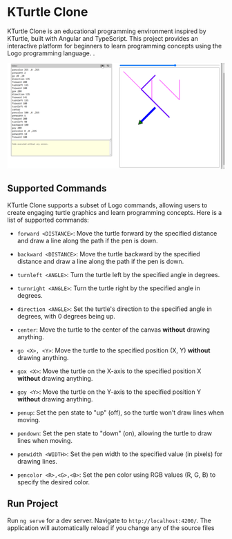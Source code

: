 # KTurtle Clone

KTurtle Clone is an educational programming environment inspired by KTurtle, built with Angular and TypeScript. This project provides an interactive platform for beginners to learn programming concepts using the Logo programming language.
.

![Animation](/src/assets/animation.gif)

## Supported Commands

KTurtle Clone supports a subset of Logo commands, allowing users to create engaging turtle graphics and learn programming concepts. Here is a list of supported commands:

- `forward <DISTANCE>`: Move the turtle forward by the specified distance and draw a line along the path if the pen is down.

- `backward <DISTANCE>`: Move the turtle backward by the specified distance and draw a line along the path if the pen is down.

- `turnleft <ANGLE>`: Turn the turtle left by the specified angle in degrees.
- `turnright <ANGLE>`: Turn the turtle right by the specified angle in degrees.
- `direction <ANGLE>`: Set the turtle's direction to the specified angle in degrees, with 0 degrees being up.
- `center`: Move the turtle to the center of the canvas **without** drawing anything.
- `go <X>, <Y>`: Move the turtle to the specified position (X, Y) **without** drawing anything.
- `gox <X>`: Move the turtle on the X-axis to the specified position X **without** drawing anything.
- `goy <Y>`: Move the turtle on the Y-axis to the specified position Y **without** drawing anything.
- `penup`: Set the pen state to "up" (off), so the turtle won't draw lines when moving.
- `pendown`: Set the pen state to "down" (on), allowing the turtle to draw lines when moving.
- `penwidth <WIDTH>`: Set the pen width to the specified value (in pixels) for drawing lines.
- `pencolor <R>,<G>,<B>`: Set the pen color using RGB values (R, G, B) to specify the desired color.


## Run Project

Run `ng serve` for a dev server. Navigate to `http://localhost:4200/`. The application will automatically reload if you change any of the source files